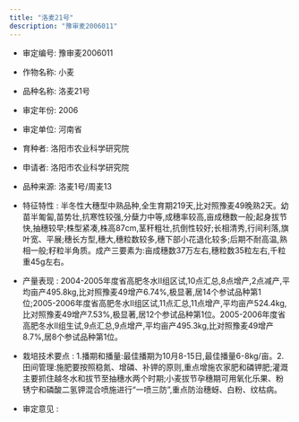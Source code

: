 ```yaml
---
title: "洛麦21号"
description: "豫审麦2006011"
---
```

* 审定编号:  豫审麦2006011

*  作物名称:  小麦

*  品种名称:  洛麦21号

*  审定年份:  2006

*  审定单位:  河南省

* 育种者:  洛阳市农业科学研究院

*  申请者:  洛阳市农业科学研究院

*  品种来源:  洛麦1号/周麦13

*  特征特性 : 
半冬性大穗型中熟品种,全生育期219天,比对照豫麦49晚熟2天。幼苗半匍匐,苗势壮,抗寒性较强,分蘖力中等,成穗率较高,亩成穗数一般;起身拔节快,抽穗较早;株型紧凑,株高87cm,茎秆粗壮,抗倒性较好;长相清秀,行间利落,旗叶宽、平展;穗长方型,穗大,穗粒数较多,穗下部小花退化较多;后期不耐高温,熟相一般;籽粒半角质。成产三要素为:亩成穗数37万左右,穗粒数35粒左右,千粒重45g左右。
 
*  产量表现 : 
2004-2005年度省高肥冬水Ⅱ组区试,10点汇总,8点增产,2点减产,平均亩产495.8kg,比对照豫麦49增产6.74%,极显著,居14个参试品种第1位;2005-2006年度省高肥冬水Ⅱ组区试,11点汇总,11点增产,平均亩产524.4kg,比对照豫麦49增产7.53%,极显著,居12个参试品种第1位。2005-2006年度省高肥冬水Ⅱ组生试,9点汇总,9点增产,平均亩产495.3kg,比对照豫麦49增产8.7%,居8个参试品种第1位。

*  栽培技术要点 : 
1.播期和播量:最佳播期为10月8-15日,最佳播量6-8kg/亩。2.田间管理:施肥要按照稳氮、增磷、补钾的原则,重点增施农家肥和磷钾肥;灌溉主要抓住越冬水和拔节至抽穗水两个时期;小麦拔节孕穗期可用氧化乐果、粉锈宁和磷酸二氢钾混合喷施进行“一喷三防”,重点防治穗蚜、白粉、纹枯病。

*  审定意见 : 

